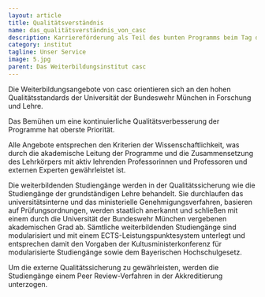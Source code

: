 ```yaml
---
layout: article
title: Qualitätsverständnis
name: das_qualitätsverständnis_von_casc
description: Karriereförderung als Teil des bunten Programms beim Tag der offenen Tür auf dem Campus der Universität der Bundeswehr München am 11. Juni 2016.
category: institut
tagline: Unser Service
image: 5.jpg
parent: Das Weiterbildungsinstitut casc
---
```


Die Weiterbildungsangebote von casc orientieren sich an den hohen Qualitätsstandards der Universität der Bundeswehr München in Forschung und Lehre.

Das Bemühen um eine kontinuierliche Qualitätsverbesserung der Programme hat oberste Priorität.

Alle Angebote entsprechen den Kriterien der Wissenschaftlichkeit, was durch die akademische Leitung der Programme und die Zusammensetzung des Lehrkörpers mit aktiv lehrenden Professorinnen und Professoren und externen Experten gewährleistet ist.

Die weiterbildenden Studiengänge werden in der Qualitätssicherung wie die Studiengänge der grundständigen Lehre behandelt. Sie durchlaufen das universitätsinterne und das ministerielle Genehmigungsverfahren, basieren auf Prüfungsordnungen, werden staatlich anerkannt und schließen mit einem durch die Universität der Bundeswehr München vergebenen akademischen Grad ab. Sämtliche weiterbildenden Studiengänge sind modularisiert und mit einem ECTS-Leistungspunktesystem unterlegt und entsprechen damit den Vorgaben der Kultusministerkonferenz für modularisierte Studiengänge sowie dem Bayerischen Hochschulgesetz.

Um die externe Qualitätssicherung zu gewährleisten, werden die Studiengänge einem Peer Review-Verfahren in der Akkreditierung unterzogen.
